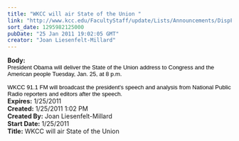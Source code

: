 ```yaml
---
title: "WKCC will air State of the Union "
link: "http://www.kcc.edu/FacultyStaff/update/Lists/Announcements/DispForm.aspx?ID=86"
sort_date: 1295982125000
pubDate: "25 Jan 2011 19:02:05 GMT"
creator: "Joan Liesenfelt-Millard"
---
```


<div><b>Body:</b> <div class=ExternalClass12E23A40159B4E79BB441E06583CA1D1>
<div>
<div style="color:#000000;font-family:Arial,Helvetica,sans-serif" align=left><font size=2>President Obama will deliver the State of the Union address to Congress and the American people Tuesday, Jan. 25, at 8 p.m.</font></div>
<div style="color:#000000;font-family:Arial,Helvetica,sans-serif" align=left><font size=2><br>WKCC 91.1 FM will broadcast the president's speech and analysis from National Public Radio reporters and editors after the speech.</div></font></div></div></div>
<div><b>Expires:</b> 1/25/2011</div>
<div><b>Created:</b> 1/25/2011 1:02 PM</div>
<div><b>Created By:</b> Joan Liesenfelt-Millard</div>
<div><b>Start Date:</b> 1/25/2011</div>
<div><b>Title:</b> WKCC will air State of the Union </div>
